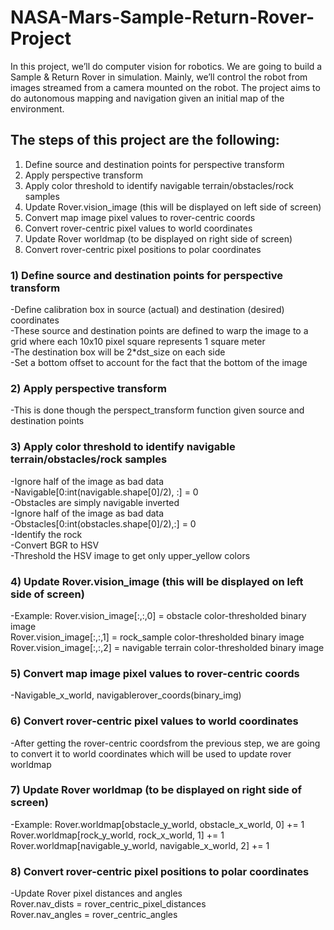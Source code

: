 # NASA-Mars-Sample-Return-Rover-Project
In this project, we’ll do computer vision for robotics. We are going to build a Sample &amp; Return Rover in simulation. Mainly, we’ll control the robot from images streamed from a camera mounted on the robot. The project aims to do autonomous mapping and navigation given an initial map of the environment.

## The steps of this project are the following: 
1) Define source and destination points for perspective transform
2) Apply perspective transform
3) Apply color threshold to identify navigable terrain/obstacles/rock samples
4) Update Rover.vision_image (this will be displayed on left side of screen)
5) Convert map image pixel values to rover-centric coords
6) Convert rover-centric pixel values to world coordinates
7) Update Rover worldmap (to be displayed on right side of screen)
8) Convert rover-centric pixel positions to polar coordinates

### 1) Define source and destination points for perspective transform
-Define calibration box in source (actual) and destination (desired) coordinates <br />
-These source and destination points are defined to warp the image to a grid where each 10x10 pixel square represents 1 square meter <br />
-The destination box will be 2*dst_size on each side <br />
-Set a bottom offset to account for the fact that the bottom of the image
### 2) Apply perspective transform
-This is done though the perspect_transform function given source and destination points
### 3) Apply color threshold to identify navigable terrain/obstacles/rock samples
-Ignore half of the image as bad data <br />
-Navigable[0:int(navigable.shape[0]/2), :] = 0 <br />
-Obstacles are simply navigable inverted <br />
-Ignore half of the image as bad data <br />
-Obstacles[0:int(obstacles.shape[0]/2),:] = 0 <br />
-Identify the rock <br />
-Convert BGR to HSV <br />
-Threshold the HSV image to get only upper_yellow colors
### 4) Update Rover.vision_image (this will be displayed on left side of screen)
-Example: Rover.vision_image[:,:,0] = obstacle color-thresholded binary image <br />
     Rover.vision_image[:,:,1] = rock_sample color-thresholded binary image <br />
     Rover.vision_image[:,:,2] = navigable terrain color-thresholded binary image
### 5) Convert map image pixel values to rover-centric coords
-Navigable_x_world, navigablerover_coords(binary_img)
### 6) Convert rover-centric pixel values to world coordinates
-After getting the rover-centric coordsfrom the previous step, we are going to convert it to world coordinates which will be used to update rover worldmap
### 7) Update Rover worldmap (to be displayed on right side of screen)
-Example: Rover.worldmap[obstacle_y_world, obstacle_x_world, 0] += 1 <br />
     Rover.worldmap[rock_y_world, rock_x_world, 1] += 1 <br />
     Rover.worldmap[navigable_y_world, navigable_x_world, 2] += 1
### 8) Convert rover-centric pixel positions to polar coordinates
-Update Rover pixel distances and angles <br />
     Rover.nav_dists = rover_centric_pixel_distances <br />
     Rover.nav_angles = rover_centric_angles


